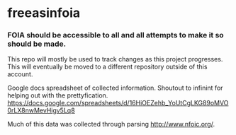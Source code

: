 # freeasinfoia

### FOIA should be accessible to all and all attempts to make it so should be made.

This repo will mostly be used to track changes as this project progresses. This will eventually be moved to a different repository outside of this account.

Google docs spreadsheet of collected information. Shoutout to infinint for helping out with the prettyfication.
https://docs.google.com/spreadsheets/d/16HiOEZehb_YoUtCgLKG89oMVO0rLX8nwMevHigv5Lq8

Much of this data was collected through parsing http://www.nfoic.org/.
